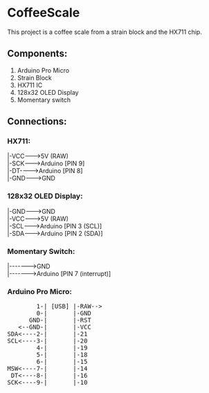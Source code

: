 # CoffeeScale

This project is a coffee scale from a strain block and the HX711 chip.

## Components:

1. Arduino Pro Micro
2. Strain Block
3. HX711 IC
4. 128x32 OLED Display
5. Momentary switch

## Connections:

### HX711:

|-VCC--->5V (RAW) <br />
|-SCK--->Arduino [PIN 9] <br />
|-DT---->Arduino [PIN 8] <br />
|-GND--->GND <br />

### 128x32 OLED Display:

|-GND--->GND <br />
|-VCC--->5V (RAW) <br />
|-SCL--->Arduino [PIN 3 (SCL)] <br />
|-SDA--->Arduino [PIN 2 (SDA)] <br />

### Momentary Switch:

|------->GND <br />
|------->Arduino [PIN 7 (interrupt)]

### Arduino Pro Micro:

<pre>
        1-| [USB] |-RAW-->
        0-|       |-GND 
      GND-|       |-RST 
   <--GND-|       |-VCC 
SDA<----2-|       |-21 
SCL<----3-|       |-20 
        4-|       |-19 
        5-|       |-18
        6-|       |-15
MSW<----7-|       |-14
 DT<----8-|       |-16
SCK<----9-|       |-10
</pre>
